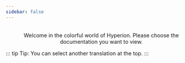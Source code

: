 ```yaml
---
sidebar: false
---
```


<p style="text-align:center">
  <HyperionLogo /><br>
  Welcome in the colorful world of Hyperion. Please choose the documentation you want to view.
</p>

<div class="flex flex-center no-decoration">
  <MainSection title="User" text="Installation, configuration and advanced informations" to="/en/user" />
  <MainSection title="Effects" text="Learn how to create an effect" to="/en/effects" />
  <MainSection title="JSON API" text="Learn how to interact with the API" to="/en/json" />
</div>

::: tip Tip:
You can select another translation at the top.
:::
